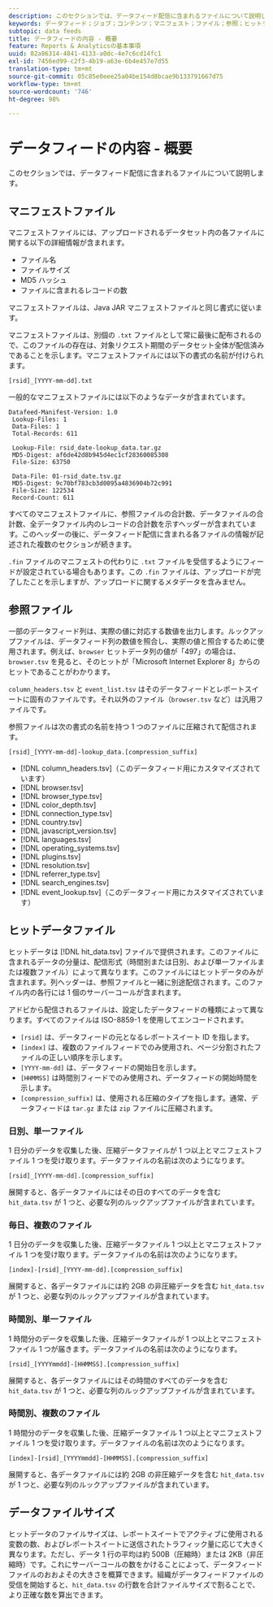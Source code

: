 ```yaml
---
description: このセクションでは、データフィード配信に含まれるファイルについて説明します。
keywords: データフィード；ジョブ；コンテンツ；マニフェスト；ファイル；参照；ヒットデータ；配信コンテンツ
subtopic: data feeds
title: データフィードの内容 - 概要
feature: Reports & Analyticsの基本事項
uuid: 82a86314-4841-4133-a0dc-4e7c6cd14fc1
exl-id: 7456ed99-c2f3-4b19-a63e-6b4e457e7d55
translation-type: tm+mt
source-git-commit: 05c85e0eee25a04be154d8bcae9b133791667d75
workflow-type: tm+mt
source-wordcount: '746'
ht-degree: 98%

---
```


# データフィードの内容 - 概要

このセクションでは、データフィード配信に含まれるファイルについて説明します。

## マニフェストファイル

マニフェストファイルには、アップロードされるデータセット内の各ファイルに関する以下の詳細情報が含まれます。

* ファイル名
* ファイルサイズ
* MD5 ハッシュ
* ファイルに含まれるレコードの数

マニフェストファイルは、Java JAR マニフェストファイルと同じ書式に従います。

マニフェストファイルは、別個の `.txt` ファイルとして常に最後に配布されるので、このファイルの存在は、対象リクエスト期間のデータセット全体が配信済みであることを示します。マニフェストファイルには以下の書式の名前が付けられます。

```text
[rsid]_[YYYY-mm-dd].txt
```

一般的なマニフェストファイルには以下のようなデータが含まれています。

```text
Datafeed-Manifest-Version: 1.0
 Lookup-Files: 1
 Data-Files: 1
 Total-Records: 611

 Lookup-File: rsid_date-lookup_data.tar.gz
 MD5-Digest: af6de42d8b945d4ec1cf28360085308
 File-Size: 63750

 Data-File: 01-rsid_date.tsv.gz
 MD5-Digest: 9c70bf783cb3d0095a4836904b72c991
 File-Size: 122534
 Record-Count: 611
```

すべてのマニフェストファイルに、参照ファイルの合計数、データファイルの合計数、全データファイル内のレコードの合計数を示すヘッダーが含まれています。このヘッダーの後に、データフィード配信に含まれる各ファイルの情報が記述された複数のセクションが続きます。

`.fin` ファイルのマニフェストの代わりに `.txt` ファイルを受信するようにフィードが設定されている場合もあります。この `.fin` ファイルは、アップロードが完了したことを示しますが、アップロードに関するメタデータを含みません。

## 参照ファイル

一部のデータフィード列は、実際の値に対応する数値を出力します。ルックアップファイルは、データフィード列の数値を照合し、実際の値と照合するために使用されます。例えば、`browser` ヒットデータ列の値が「497」の場合は、`browser.tsv` を見ると、そのヒットが「Microsoft Internet Explorer 8」からのヒットであることがわかります。

`column_headers.tsv` と `event_list.tsv` はそのデータフィードとレポートスイートに固有のファイルです。それ以外のファイル（`browser.tsv` など）は汎用ファイルです。

参照ファイルは次の書式の名前を持つ 1 つのファイルに圧縮されて配信されます。

```text
[rsid]_[YYYY-mm-dd]-lookup_data.[compression_suffix]
```

* [!DNL column_headers.tsv]（このデータフィード用にカスタマイズされています）
* [!DNL browser.tsv]
* [!DNL browser_type.tsv]
* [!DNL color_depth.tsv]
* [!DNL connection_type.tsv]
* [!DNL country.tsv]
* [!DNL javascript_version.tsv]
* [!DNL languages.tsv]
* [!DNL operating_systems.tsv]
* [!DNL plugins.tsv]
* [!DNL resolution.tsv]
* [!DNL referrer_type.tsv]
* [!DNL search_engines.tsv]
* [!DNL event_lookup.tsv]（このデータフィード用にカスタマイズされています）

## ヒットデータファイル

ヒットデータは [!DNL hit_data.tsv] ファイルで提供されます。このファイルに含まれるデータの分量は、配信形式（時間別または日別、および単一ファイルまたは複数ファイル）によって異なります。このファイルにはヒットデータのみが含まれます。列ヘッダーは、参照ファイルと一緒に別途配信されます。このファイル内の各行には 1 個のサーバーコールが含まれます。

アドビから配信されるファイルは、設定したデータフィードの種類によって異なります。すべてのファイルは ISO-8859-1 を使用してエンコードされます。

* `[rsid]` は、データフィードの元となるレポートスイート ID を指します。
* `[index]` は、複数のファイルフィードでのみ使用され、ページ分割されたファイルの正しい順序を示します。
* `[YYYY-mm-dd]` は、データフィードの開始日を示します。
* `[HHMMSS]` は時間別フィードでのみ使用され、データフィードの開始時間を示します。
* `[compression_suffix]` は、使用される圧縮のタイプを指します。通常、データフィードは `tar.gz` または `zip` ファイルに圧縮されます。

### 日別、単一ファイル

1 日分のデータを収集した後、圧縮データファイルが 1 つ以上とマニフェストファイル 1 つを受け取ります。データファイルの名前は次のようになります。

`[rsid]_[YYYY-mm-dd].[compression_suffix]`

展開すると、各データファイルにはその日のすべてのデータを含む `hit_data.tsv` が 1 つと、必要な列のルックアップファイルが含まれています。

### 毎日、複数のファイル

1 日分のデータを収集した後、圧縮データファイル 1 つ以上とマニフェストファイル 1 つを受け取ります。データファイルの名前は次のようになります。

`[index]-[rsid]_[YYYY-mm-dd].[compression_suffix]`

展開すると、各データファイルには約 2GB の非圧縮データを含む `hit_data.tsv` が 1 つと、必要な列のルックアップファイルが含まれています。

### 時間別、単一ファイル

1 時間分のデータを収集した後、圧縮データファイルが 1 つ以上とマニフェストファイル 1 つが届きます。データファイルの名前は次のようになります。

`[rsid]_[YYYYmmdd]-[HHMMSS].[compression_suffix]`

展開すると、各データファイルにはその時間のすべてのデータを含む `hit_data.tsv` が 1 つと、必要な列のルックアップファイルが含まれています。

### 時間別、複数のファイル

1 時間分のデータを収集した後、圧縮データファイル 1 つ以上とマニフェストファイル 1 つを受け取ります。データファイルの名前は次のようになります。

`[index]-[rsid]_[YYYYmmdd]-[HHMMSS].[compression_suffix]`

展開すると、各データファイルには約 2GB の非圧縮データを含む `hit_data.tsv` が 1 つと、必要な列のルックアップファイルが含まれています。

## データファイルサイズ

ヒットデータのファイルサイズは、レポートスイートでアクティブに使用される変数の数、およびレポートスイートに送信されたトラフィック量に応じて大きく異なります。ただし、データ 1 行の平均は約 500B（圧縮時）または 2KB（非圧縮時）です。これにサーバーコールの数をかけることによって、データフィードファイルのおおよその大きさを概算できます。組織がデータフィードファイルの受信を開始すると、`hit_data.tsv` の行数を合計ファイルサイズで割ることで、より正確な数を算出できます。
